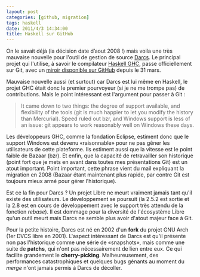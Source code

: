 ```yaml
---
layout: post
categories: [github, migration]
tags: haskell
date: 2011/4/3 14:34:00
title: Haskell sur GitHub
---
```


On le savait déjà (la décision date d’aout 2008 !) mais voila une très mauvaise nouvelle pour l'outil de gestion de source [Darcs](http://darcs.net/). Le principal projet qui l'utilise, à savoir le compilateur [Haskell GHC](http://www.haskell.org/ghc/), passe officiellement sur Git, avec un [miroir disponible sur GitHub](https://github.com/ghc/ghc) depuis le 31 mars.

Mauvaise nouvelle aussi (et surtout) car Darcs est lui même en Haskell, le projet GHC était donc le premier pourvoyeur (si je ne me trompe pas) de contributions. Mais le point intéressant est l'argument pour passer à Git :

> It came down to two things: the degree of support available, and 
> flexibility of the tools (git is much happier to let you modify the history 
> than Mercurial).  Speed ruled out bzr, and Windows support is less of an 
> issue: git appears to work reasonably well on Windows these days.

Les développeurs GHC, comme la fondation Eclipse, estiment donc que le support Windows est devenu «raisonnable» pour ne pas gêner les utilisateurs de cette plateforme. Ils estiment aussi que la vitesse est le point faible de Bazaar (bzr). Et enfin, que la capacité de retravailler son historique (point fort que je mets en avant dans toutes mes présentations Git) est un atout important. Point important, cette phrase vient du mail expliquant la migration en 2008 (Bazaar étant maintenant plus rapide, par contre Git est toujours mieux armé pour gérer l'historique).

Est ce la fin pour Darcs ? Un projet Libre ne meurt vraiment jamais tant qu'il existe des utilisateurs. Le développement se poursuit (la 2.5.2 est sortie et la 2.8 est en cours de développement avec le support très attendu de la fonction *rebase*). Il est dommage pour la diversité de l'écosystème Libre qu'un outil meurt mais Darcs ne semble plus avoir d'atout majeur face à Git.

Pour la petite histoire, Darcs est né en 2002 d'un **fork** du projet GNU Arch (1er DVCS libre en 2001). L'aspect intéressant de Darcs est qu'il présente non pas l'historique comme une série de «snapshots», mais comme une suite de **patchs**, qui n'ont pas nécessairement de lien entre eux. Ce qui facilite grandement le **cherry-picking**. Malheureusement, des performances catastrophiques et quelques bugs génants au moment du *merge* n'ont jamais permis à Darcs de décoller.
